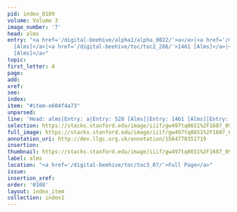 ```yaml
---
pid: index_0109
volume: Volume 3
image_number: '7'
head: alms
entry: "<a href='/digital-beehive/alpha1/alpha_0022/'>a</a>|<a href='/digital-beehive/num3/num_0662'>528
  [Alms]</a>|<a href='/digital-beehive/toc/toc2_286/'>1461 [Alms]</a>|<a href='/digital-beehive/toc/toc2_338/'>1732
  [Alms]</a>"
topic: 
first_letter: A
page: 
add: 
xref: 
see: 
index: 
item: "#item-e604f4a73"
unparsed: 
line: 'Head: alms|Entry: a|Entry: 528 [Alms]|Entry: 1461 [Alms]|Entry: 1732 [Alms]|#item-e604f4a73'
selection: https://stacks.stanford.edu/image/iiif/gw497tq8651%2F1607_0950/1597,2190,711,122/full/0/default.jpg
full_image: https://stacks.stanford.edu/image/iiif/gw497tq8651%2F1607_0950/full/full/0/default.jpg
annotation_uri: http://dev.llgc.org.uk/annotation/1564770351719
insertion: 
thumbnail: https://stacks.stanford.edu/image/iiif/gw497tq8651%2F1607_0950/1597,2190,711,122/150,/0/default.jpg
label: alms
location: "<a href='/digital-beehive/toc/toc3_07/'>Full Page</a>"
issue: 
insertion_xref: 
order: '0108'
layout: index_item
collection: index1
---
```

